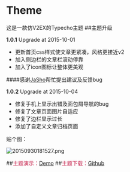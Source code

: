 # Theme
这是一款仿V2EX的Typecho主题
##主题升级

**1.0.1** Upgrade at 2015-10-01
* 更新首页css样式使文章更紧凑，风格更接近v2
* 加入侧边栏的文章栏滚动停靠
* 加入了icon图标让整体更美观

####感谢<a href="http://www.xiachedan.cc/" target="_blank">JaSho</a>帮忙提出建议及反馈bug

**1.0.2** Upgrade at 2015-10-04
* 修复手机上显示出错及面包屑导航的bug
* 修复了文章页面图片自适应
* 修复了边栏显示过长
* 添加了自定义文章归档页面

贴个图：

![20150930181527.png][1]


##<span style="color:#c7254e;">主题演示：</span>[Demo](https://ciyuanai.net/?theme=Theme)
##<span style="color:#c7254e;">主题下载：</span>[Github](https://github.com/melifes/Theme/archive/master.zip)


  [1]: https://dn-ciyuanai.qbox.me/2015/10/1180370408.png
